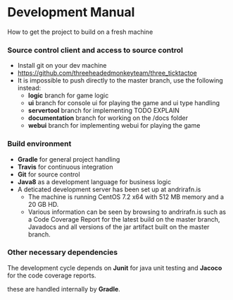 # Development Manual
How to get the project to build on a fresh machine
### Source control client and access to source control
- Install git on your dev machine
- https://github.com/threeheadedmonkeyteam/three_ticktactoe
- It is impossible to push directly to the master branch, use the following instead:
  - __logic__ branch for game logic
  - __ui__ branch for console ui for playing the game and ui type handling
  - __servertool__ branch for implementing TODO EXPLAIN
  - __documentation__ branch for working on the /docs folder
  - __webui__ branch for implementing webui for playing the game


### Build environment
- __Gradle__ for general project handling
- __Travis__ for continuous integration
- __Git__ for source control
- __Java8__ as a development language for business logic
- A deticated development server has been set up at andrirafn.is
  - The machine is running CentOS 7.2 x64 with 512 MB memory and a 20 GB HD.
  - Various information can be seen by browsing to andrirafn.is such as a Code Coverage Report for the latest build on the master branch, Javadocs and all versions of the jar artifact built on the master branch.

### Other necessary dependencies
The development cycle depends on __Junit__ for java unit testing and __Jacoco__ for the code coverage reports.

these are handled internally by __Gradle__.
